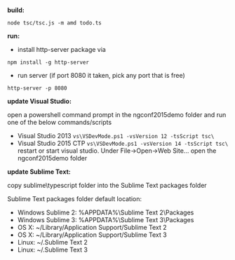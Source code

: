 **build:**
```
node tsc/tsc.js -m amd todo.ts
```

**run:**
- install http-server package via
 ```
 npm install -g http-server 
 ```
- run server (if port 8080 it taken, pick any port that is free)
 ```
 http-server -p 8080
 ```

**update Visual Studio:**

open a powershell command prompt in the ngconf2015demo folder and run one of the below commands/scripts
- Visual Studio 2013 `vs\VSDevMode.ps1 -vsVersion 12 -tsScript tsc\`
- Visual Studio 2015 CTP `vs\VSDevMode.ps1 -vsVersion 14 -tsScript tsc\`
restart or start visual studio. Under File->Open->Web Site... open the ngconf2015demo folder

**update Sublime Text:**

copy sublime\typescript folder into the Sublime Text packages folder

Sublime Text packages folder default location:

-	Windows Sublime 2: %APPDATA%\Sublime Text 2\Packages
-	Windows Sublime 3: %APPDATA%\Sublime Text 3\Packages
-	OS X: ~/Library/Application Support/Sublime Text 2
-	OS X: ~/Library/Application Support/Sublime Text 3
-	Linux: ~/.Sublime Text 2
-	Linux: ~/.Sublime Text 3
